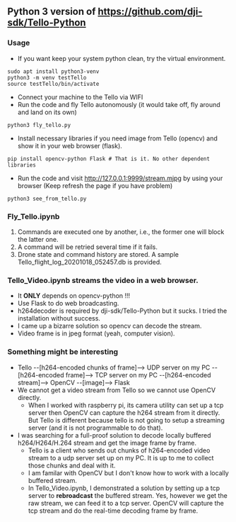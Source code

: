 ## Python 3 version of https://github.com/dji-sdk/Tello-Python
### Usage
* If you want keep your system python clean, try the virtual environment.
```shell
sudo apt install python3-venv
python3 -m venv testTello
source testTello/bin/activate
```
* Connect your machine to the Tello via WIFI
* Run the code and fly Tello autonomously (it would take off, fly around and land on its own)
```
python3 fly_tello.py
```
* Install necessary libraries if you need image from Tello (opencv) and show it in your web browser (flask).
```shell
pip install opencv-python Flask # That is it. No other dependent libraries
```  
* Run the code and visit http://127.0.0.1:9999/stream.mjpg by using your browser (Keep refresh the page if you have problem)
```shell
python3 see_from_tello.py
```
### Fly_Tello.ipynb
1. Commands are executed one by another, i.e., the former one will block the latter one.  
2. A command will be retried several time if it fails. 
3. Drone state and command history are stored. A sample Tello_flight_log_20201018_052457.db is provided.
### Tello_Video.ipynb streams the video in a web browser. 
* It <b>ONLY</b> depends on opencv-python !!!
* Use Flask to do web broadcasting.
* h264decoder is required by dji-sdk/Tello-Python but it sucks. I tried the installation without success. 
* I came up a bizarre solution so opencv can decode the stream.  
* Video frame is in jpeg format (yeah, computer vision).
### Something might be interesting
* Tello --[h264-encoded chunks of frame]--> UDP server on my PC --[h264-encoded frame]--> TCP server on my PC --[h264-encoded stream]--> OpenCV --[image]--> Flask
* We cannot get a video stream from Tello so we cannot use OpenCV directly. 
  * When I worked with raspberry pi, its camera utility can set up a tcp server then OpenCV can capture the h264 stream from it directly. But Tello is different because tello is not going to setup a streaming server (and it is not programmable to do that). 
* I was searching for a full-proof solution to decode locally buffered h264/H264/H.264 stream and get the image frame by frame. 
  * Tello is a client who sends out chunks of h264-encoded video stream to a udp server set up on my PC. It is up to me to collect those chunks and deal with it. 
  * I am familar with OpenCV but I don't know how to work with a locally buffered stream. 
  * In Tello_Video.ipynb, I demonstrated a solution by setting up a tcp server to <b>rebroadcast</b> the buffered stream. Yes, however we get the raw stream, we can feed it to a tcp server. OpenCV will capture the tcp stream and do the real-time decoding frame by frame.
